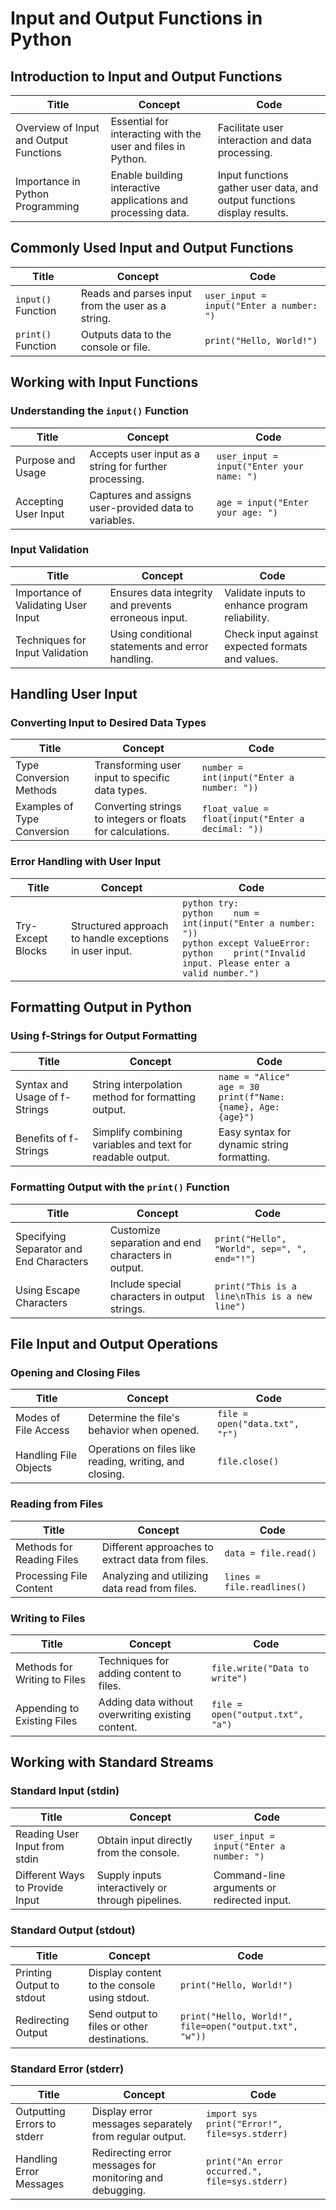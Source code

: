 
# Input and Output Functions in Python

## Introduction to Input and Output Functions

| Title                              | Concept                                                  | Code                                            |
|------------------------------------|----------------------------------------------------------|-------------------------------------------------|
| Overview of Input and Output Functions     | Essential for interacting with the user and files in Python.  | Facilitate user interaction and data processing. |
| Importance in Python Programming  | Enable building interactive applications and processing data. | Input functions gather user data, and output functions display results. |

## Commonly Used Input and Output Functions

| Title                              | Concept                                                  | Code                                            |
|------------------------------------|----------------------------------------------------------|-------------------------------------------------|
| `input()` Function                 | Reads and parses input from the user as a string.         | `user_input = input("Enter a number: ")`         |
| `print()` Function                 | Outputs data to the console or file.                      | `print("Hello, World!")`                        |

## Working with Input Functions

### Understanding the `input()` Function

| Title                              | Concept                                                  | Code                                            |
|------------------------------------|----------------------------------------------------------|-------------------------------------------------|
| Purpose and Usage                  | Accepts user input as a string for further processing.    | `user_input = input("Enter your name: ")`       |
| Accepting User Input               | Captures and assigns user-provided data to variables.     | `age = input("Enter your age: ")`               |

### Input Validation

| Title                              | Concept                                                  | Code                                            |
|------------------------------------|----------------------------------------------------------|-------------------------------------------------|
| Importance of Validating User Input | Ensures data integrity and prevents erroneous input.      | Validate inputs to enhance program reliability. |
| Techniques for Input Validation     | Using conditional statements and error handling.          | Check input against expected formats and values. |

## Handling User Input

### Converting Input to Desired Data Types

| Title                              | Concept                                                  | Code                                            |
|------------------------------------|----------------------------------------------------------|-------------------------------------------------|
| Type Conversion Methods            | Transforming user input to specific data types.           | `number = int(input("Enter a number: "))`       |
| Examples of Type Conversion         | Converting strings to integers or floats for calculations. | `float_value = float(input("Enter a decimal: "))` |

### Error Handling with User Input

| Title                              | Concept                                                  | Code                                            |
|------------------------------------|----------------------------------------------------------|-------------------------------------------------|
| Try-Except Blocks                  | Structured approach to handle exceptions in user input.   | ```python try:``` <br> ```python    num = int(input("Enter a number: "))``` <br> ```python except ValueError:``` <br> ```python    print("Invalid input. Please enter a valid number.")``` |

## Formatting Output in Python

### Using f-Strings for Output Formatting

| Title                              | Concept                                                  | Code                                            |
|------------------------------------|----------------------------------------------------------|-------------------------------------------------|
| Syntax and Usage of f-Strings      | String interpolation method for formatting output.       | `name = "Alice"` <br> `age = 30` <br> `print(f"Name: {name}, Age: {age}")` |
| Benefits of f-Strings              | Simplify combining variables and text for readable output. | Easy syntax for dynamic string formatting.         |

### Formatting Output with the `print()` Function

| Title                              | Concept                                                  | Code                                            |
|------------------------------------|----------------------------------------------------------|-------------------------------------------------|
| Specifying Separator and End Characters | Customize separation and end characters in output.       | `print("Hello", "World", sep=", ", end="!")`       |
| Using Escape Characters            | Include special characters in output strings.            | `print("This is a line\nThis is a new line")`      |

## File Input and Output Operations

### Opening and Closing Files

| Title                              | Concept                                                  | Code                                            |
|------------------------------------|----------------------------------------------------------|-------------------------------------------------|
| Modes of File Access                | Determine the file's behavior when opened.               | `file = open("data.txt", "r")`                    |
| Handling File Objects               | Operations on files like reading, writing, and closing.  | `file.close()`                                    |

### Reading from Files

| Title                              | Concept                                                  | Code                                            |
|------------------------------------|----------------------------------------------------------|-------------------------------------------------|
| Methods for Reading Files           | Different approaches to extract data from files.         | `data = file.read()`                             |
| Processing File Content             | Analyzing and utilizing data read from files.            | `lines = file.readlines()`                        |

### Writing to Files

| Title                              | Concept                                                  | Code                                            |
|------------------------------------|----------------------------------------------------------|-------------------------------------------------|
| Methods for Writing to Files        | Techniques for adding content to files.                  | `file.write("Data to write")`                    |
| Appending to Existing Files         | Adding data without overwriting existing content.        | `file = open("output.txt", "a")`                 |

## Working with Standard Streams

### Standard Input (stdin)

| Title                              | Concept                                                  | Code                                            |
|------------------------------------|----------------------------------------------------------|-------------------------------------------------|
| Reading User Input from stdin       | Obtain input directly from the console.                 | `user_input = input("Enter a number: ")`         |
| Different Ways to Provide Input     | Supply inputs interactively or through pipelines.        | Command-line arguments or redirected input.        |

### Standard Output (stdout)

| Title                              | Concept                                                  | Code                                            |
|------------------------------------|----------------------------------------------------------|-------------------------------------------------|
| Printing Output to stdout           | Display content to the console using stdout.             | `print("Hello, World!")`                         |
| Redirecting Output                 | Send output to files or other destinations.              | `print("Hello, World!", file=open("output.txt", "w"))` |

### Standard Error (stderr)

| Title                              | Concept                                                  | Code                                            |
|------------------------------------|----------------------------------------------------------|-------------------------------------------------|
| Outputting Errors to stderr         | Display error messages separately from regular output.   | `import sys` <br> `print("Error!", file=sys.stderr)` |
| Handling Error Messages             | Redirecting error messages for monitoring and debugging. | `print("An error occurred.", file=sys.stderr)`    |
